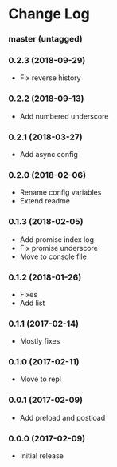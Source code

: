 Change Log
==========

### master (untagged)

### 0.2.3 (2018-09-29)

* Fix reverse history

### 0.2.2 (2018-09-13)

* Add numbered underscore

### 0.2.1 (2018-03-27)

* Add async config

### 0.2.0 (2018-02-06)

* Rename config variables
* Extend readme

### 0.1.3 (2018-02-05)

* Add promise index log
* Fix promise underscore
* Move to console file

### 0.1.2 (2018-01-26)

* Fixes
* Add list

### 0.1.1 (2017-02-14)

* Mostly fixes

### 0.1.0 (2017-02-11)

* Move to repl

### 0.0.1 (2017-02-09)

* Add preload and postload

### 0.0.0 (2017-02-09)

* Initial release
